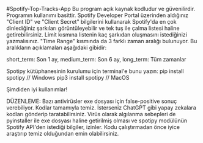 #Spotify-Top-Tracks-App
Bu program açık kaynak kodludur ve güvenilirdir. Programın kullanımı basittir. Spotify Developer Portal üzerinden aldığınız "Client ID" ve "Client Secret" 
bilgilerini kullanarak Spotify'da en çok dinlediğiniz şarkıları görüntüleyebilir ve tek tuş ile çalma listesi haline getirebilirsiniz.
Limit kısmına listenin kaç şarkıdan oluşmasını istediğinizi yazmalısınız. "Time Range" kısmında da 3 farklı zaman aralığı bulunuyor.
Bu aralıkların açıklamaları aşağıdaki gibidir: 

short_term: Son 1 ay,
medium_term: Son 6 ay,
long_term: Tüm zamanlar

Spotipy kütüphanesinin kurulumu için terminal'e bunu yazın:
pip install spotipy // Windows
pip3 install spotipy // MacOS

Şimdiden iyi kullanımlar!

DÜZENLEME: Bazı antivirüsler exe dosyası için false-positive sonuç verebiliyor. Kodlar tamamıyla temiz. İsterseniz ChatGPT gibi yapay zekalara kodları gönderip taratabilirsiniz.
Virüs olarak algılanma sebepleri de pyinstaller ile exe dosyası haline getirilmiş olması ve spotipy modülünün Spotify API'den istediği bilgiler, izinler.
Kodu çalıştırmadan önce iyice araştırıp temiz olduğundan emin olabilirsiniz.
